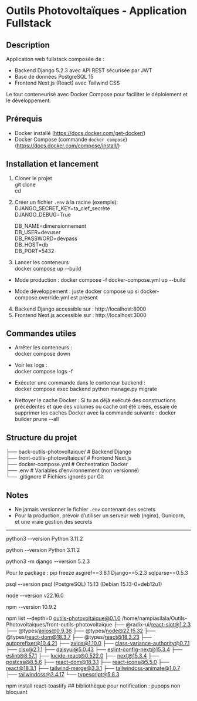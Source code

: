 # Outils Photovoltaïques - Application Fullstack

## Description

Application web fullstack composée de :

- Backend Django 5.2.3 avec API REST sécurisée par JWT  
- Base de données PostgreSQL 15  
- Frontend Next.js (React) avec Tailwind CSS  

Le tout conteneurisé avec Docker Compose pour faciliter le déploiement et le développement.

## Prérequis

- Docker installé (https://docs.docker.com/get-docker/)  
- Docker Compose (commande `docker compose`) (https://docs.docker.com/compose/install/)

## Installation et lancement

1. Cloner le projet  
   git clone <url-du-repo>  
   cd <nom-du-repo>

2. Créer un fichier `.env` à la racine (exemple):  
   DJANGO_SECRET_KEY=ta_clef_secrète  
   DJANGO_DEBUG=True  

   DB_NAME=dimensionnement  
   DB_USER=devuser  
   DB_PASSWORD=devpass  
   DB_HOST=db  
   DB_PORT=5432  

3. Lancer les conteneurs  
   docker compose up --build

  - Mode production : docker compose -f docker-compose.yml up --build

  - Mode développement : juste docker compose up si docker-compose.override.yml est présent

4. Backend Django accessible sur : http://localhost:8000  
5. Frontend Next.js accessible sur : http://localhost:3000

## Commandes utiles

- Arrêter les conteneurs :  
  docker compose down

- Voir les logs :  
  docker compose logs -f

- Exécuter une commande dans le conteneur backend :  
  docker compose exec backend python manage.py migrate

- Nettoyer le cache Docker : Si tu as déjà exécuté des constructions précédentes et que des volumes ou cache ont été créés, essaie de supprimer les caches Docker avec la commande suivante :
  docker builder prune --all

## Structure du projet

├── back-outils-photovoltaique/  # Backend Django  
├── front-outils-photovoltaique/ # Frontend Next.js  
├── docker-compose.yml            # Orchestration Docker  
├── .env                         # Variables d'environnement (non versionné)  
└── .gitignore                   # Fichiers ignorés par Git  

## Notes

- Ne jamais versionner le fichier `.env` contenant des secrets  
- Pour la production, prévoir d’utiliser un serveur web (nginx), Gunicorn, et une vraie gestion des secrets
----------------------------------------------------------------------------------------------------------------------
python3 --version Python 3.11.2

python --version Python 3.11.2

python3 -m django --version 5.2.3

Pour le package : pip freeze asgiref==3.8.1 Django==5.2.3 sqlparse==0.5.3

psql --version psql (PostgreSQL) 15.13 (Debian 15.13-0+deb12u1)

node --version v22.16.0

npm --version 10.9.2

npm list --depth=0 outils-photovoltaique@0.1.0 /home/nampiasilala/Outils-Photovoltaiques/front-outils-photovoltaique ├── @radix-ui/react-slot@1.2.3 ├── @types/axios@0.9.36 ├── @types/node@22.15.32 ├── @types/react-dom@18.3.7 ├── @types/react@18.3.23 ├── autoprefixer@10.4.21 ├── axios@1.10.0 ├── class-variance-authority@0.7.1 ├── clsx@2.1.1 ├── daisyui@5.0.43 ├── eslint-config-next@15.3.4 ├── eslint@8.57.1 ├── lucide-react@0.522.0 ├── next@15.3.4 ├── postcss@8.5.6 ├── react-dom@18.3.1 ├── react-icons@5.5.0 ├── react@18.3.1 ├── tailwind-merge@3.3.1 ├── tailwindcss-animate@1.0.7 ├── tailwindcss@3.4.17 └── typescript@5.8.3

npm install react-toastify  ## bibliothèque pour notification : pupops non bloquant
